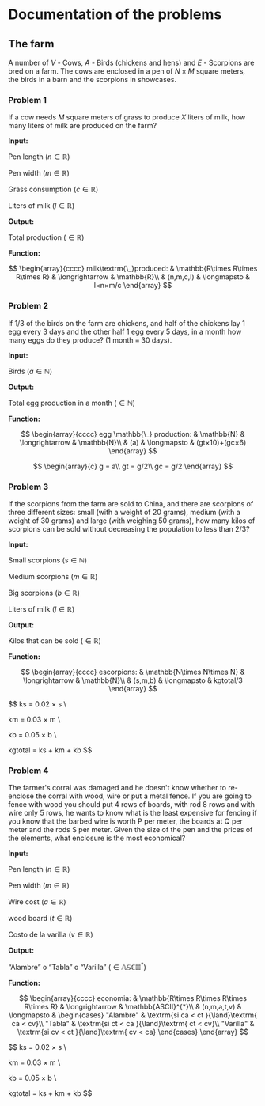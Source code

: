 # Documentation of the problems

## The farm

A number of $V$ - Cows, $A$ - Birds (chickens and hens) and $E$ - Scorpions are bred on a farm. The cows are enclosed in a pen of $N × M$ square meters, the birds in a barn and the scorpions in showcases.

### Problem 1

If a cow needs $M$ square meters of grass to produce $X$ liters of milk, how many liters of milk are produced on the farm?

**Input:**

Pen length $(n \in\mathbb{R})$

Pen width $(m \in\mathbb{R})$

Grass consumption $(c \in\mathbb{R})$

Liters of milk $(l \in\mathbb{R})$

**Output:**

Total production $(\in\mathbb{R})$

**Function:**

$$
\begin{array}{cccc}
milk\textrm{\_}produced: & \mathbb{R\times R\times R\times R} & \longrightarrow & \mathbb{R}\\
& (n,m,c,l) & \longmapsto & l×n×m/c
\end{array}
$$

### Problem 2

If 1/3 of the birds on the farm are chickens, and half of the chickens lay 1 egg every 3 days and the other half 1 egg every 5 days, in a month how many eggs do they produce? (1 month ≡ 30 days).

**Input:**

Birds $(a \in\mathbb{N})$

**Output:**

Total egg production in a month $(\in\mathbb{N})$

**Function:**

$$
\begin{array}{cccc}
egg \mathbb{\_} production: & \mathbb{N} & \longrightarrow & \mathbb{N}\\
& (a) & \longmapsto & (gt×10)+(gc×6)
\end{array}
$$

$$
\begin{array}{c}
g = a\\
gt = g/2\\
gc = g/2
\end{array}
$$

### Problem 3

If the scorpions from the farm are sold to China, and there are scorpions of three different sizes: small (with a weight of 20 grams), medium (with a weight of 30 grams) and large (with weighing 50 grams), how many kilos of scorpions can be sold without decreasing the population to less than 2/3?

**Input:**

Small scorpions $(s \in\mathbb{N})$

Medium scorpions $(m \in\mathbb{R})$

Big scorpions $(b \in\mathbb{R})$

Liters of milk $(l \in\mathbb{R})$

**Output:**

Kilos that can be sold $(\in\mathbb{R})$

**Function:**

$$
\begin{array}{cccc}
escorpions: & \mathbb{N\times N\times N} & \longrightarrow & \mathbb{N}\\
& (s,m,b) & \longmapsto & kgtotal/3
\end{array}
$$

$$
ks = 0.02 × s \\

km = 0.03 × m \\

kb = 0.05 × b \\

kgtotal = ks + km + kb
$$

### Problem 4

The farmer's corral was damaged and he doesn't know whether to re-enclose the corral with wood, wire or put a metal fence. If you are going to fence with wood you should put 4 rows of boards, with rod 8 rows and with wire only 5 rows, he wants to know what is the least expensive for fencing if you know that the barbed wire is worth P per meter, the boards at Q per meter and the rods S per meter. Given the size of the pen and the prices of the elements, what enclosure is the most economical?

**Input:**

Pen length $(n \in\mathbb{R})$

Pen width $(m \in\mathbb{R})$

Wire cost $(a \in\mathbb{R})$

wood board $(t \in\mathbb{R})$

Costo de la varilla $(v \in\mathbb{R})$

**Output:**

“Alambre” o “Tabla” o “Varilla” $(\in\mathbb{ASCII}^{*})$

**Function:**

$$
\begin{array}{cccc}
economia: & \mathbb{R\times R\times R\times R\times R} & \longrightarrow & \mathbb{ASCII}^{*}\\
 & (n,m,a,t,v) & \longmapsto & \begin{cases}
"Alambre" & \textrm{si ca < ct }{\land}\textrm{ ca < cv}\\
"Tabla"  & \textrm{si ct < ca }{\land}\textrm{ ct < cv}\\
"Varilla" & \textrm{si cv < ct }{\land}\textrm{ cv < ca}
\end{cases}
\end{array}
$$

$$
ks = 0.02 × s \\

km = 0.03 × m \\

kb = 0.05 × b \\

kgtotal = ks + km + kb
$$
